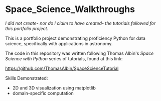 # Space_Science_Walkthroughs
*I did not create- nor do I claim to have created- the tutorials followed for*
*this portfolio project.*

This is a portfolio project demonstrating proficiency Python
for data science, specifically with applications in astronomy.

The code in this repository was written following Thomas Albin's *Space Science*
*with Python* series of tutorials, found at this link:

https://github.com/ThomasAlbin/SpaceScienceTutorial

Skills Demonstrated:
* 2D and 3D visualization using matplotlib
* domain-specific computation
